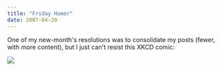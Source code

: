 ```yaml
---
title: "Friday Humor"
date: 2007-04-20
---
```

One of my new-month's resolutions was to consolidate my posts (fewer, with more content), but I just can't resist this XKCD comic:

<img src="http://imgs.xkcd.com/comics/cd_tray_fight.png" class="centered">

